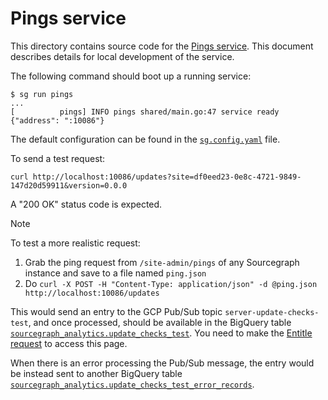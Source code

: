 # Pings service

This directory contains source code for the [Pings service](https://handbook.sourcegraph.com/departments/engineering/teams/core-services/managed-services/pings/). This document describes details for local development of the service.

The following command should boot up a running service:

```shell
$ sg run pings
...
[          pings] INFO pings shared/main.go:47 service ready {"address": ":10086"}
```

The default configuration can be found in the [`sg.config.yaml`](https://sourcegraph.sourcegraph.com/search?q=context%3Aglobal+repo%3A%5Egithub%5C.com%2Fsourcegraph%2Fsourcegraph%24%40main+f%3Asg.config.yaml+content%3A%22pings%3A%22&patternType=standard&sm=1&groupBy=path) file.

To send a test request:

```shell
curl http://localhost:10086/updates?site=df0eed23-0e8c-4721-9849-147d20d59911&version=0.0.0
```

A "200 OK" status code is expected.

> [!NOTE]
> To test a more realistic request:
>
> 1. Grab the ping request from `/site-admin/pings` of any Sourcegraph instance and save to a file named `ping.json`
> 1. Do `curl -X POST -H "Content-Type: application/json" -d @ping.json http://localhost:10086/updates`

This would send an entry to the GCP Pub/Sub topic `server-update-checks-test`, and once processed, should be available in the BigQuery table [`sourcegraph_analytics.update_checks_test`](https://console.cloud.google.com/bigquery?project=telligentsourcegraph&ws=!1m5!1m4!4m3!1stelligentsourcegraph!2ssourcegraph_analytics!3supdate_checks_test). You need to make the [Entitle request](https://app.entitle.io/request?targetType=resource&duration=10800&justification=Test%20pings%20service&integrationId=52e29e01-d551-4186-88a3-65ff4f28b8c3&resourceId=53946931-0002-469c-9b5f-c5af70bd1ffe&roleId=ea1606fd-2302-487d-83eb-d1f140478416&grantMethodId=ea1606fd-2302-487d-83eb-d1f140478416) to access this page.

When there is an error processing the Pub/Sub message, the entry would be instead sent to another BigQuery table [`sourcegraph_analytics.update_checks_test_error_records`](https://console.cloud.google.com/bigquery?project=telligentsourcegraph&ws=!1m5!1m4!4m3!1stelligentsourcegraph!2ssourcegraph_analytics!3supdate_checks_test_error_records).
